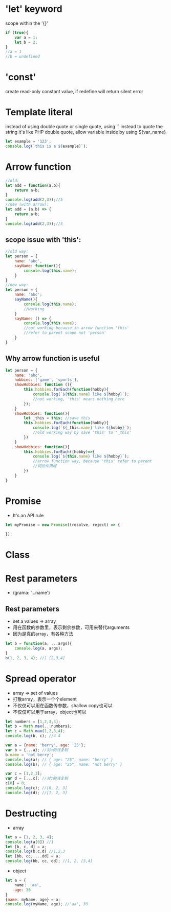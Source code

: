 # 'let' keyword
scope within the '{}'

```javascript
if (true){
	var a = 1;
	let b = 2;
}
//a = 1
//b = undefined
```

# 'const'
create read-only constant value, if redefine will return silent error


# Template literal
instead of using double quote or single quote, using `` instead to quote the string
it's like PHP double quote, allow variable inside by using ${var_name}

```javascript
let example = '123';
console.log(`this is a ${example}`);
```

# Arrow function

```javascript
//old:
let add = function(a,b){
	return a+b;
}
console.log(add(2,3));//5
//new (with arrow):
let add = (a,b) => {
	return a+b;
}
console.log(add(2,3));//5	
```

## scope issue with 'this':

```javascript
//old way:
let person = {
	name: 'abc',
	sayName: function(){
		console.log(this.name);
	}
}
//new way:
let person = {
	name: 'abc';
	sayName(){
		console.log(this.name);
		//working
	}
	sayName: () => {
		console.log(this.name);
		//not working because in arrow function 'this' 
		//refer to parent scope not 'person'
	}
}
```

## Why arrow function is useful

```javascript
let person = {
	name: 'abc',
	hobbies: ['game', 'sports'],
	showHobbies: function (){
		this.hobbies.forEach(function(hobby){
			console.log(`${this.name} like ${hobby}`);
			//not working, 'this' means nothing here 
		}); 
	}
	showHobbies: function(){
		let _this = this; //save this
		this.hobbies.forEach(function(hobby){
			console.log(`${_this.name} like ${hobby}`);
			//old working way by save 'this' to '_this'
		})
	}
	showHobbies: function(){
		this.hobbies.forEach((hobby)=>{
			console.log(`${this.name} like ${hobby}`);
			//arrow function way, because 'this' refer to parent
			//词法作用域
		})
	}
}
```

# Promise
- It's an API rule

```javascript
let myPromise = new Promise((resolve, reject) => {
	
});
```

# Class

# Rest parameters
- (grama: '...name') 
## Rest parameters
- set a values => array
- 用在函数的参数里，表示剩余参数，可用来替代arguments
- 因为是真的array，有各种方法

```javascript
let b = function(a, ...args){
	console.log(a, args);
}
b(1, 2, 3, 4); //1 [2,3,4]
```

# Spread operator
- array => set of values
- 打散array，表示一个个element
- 不仅仅可以用在函数传参数，shallow copy也可以
- 不仅仅可以用于array，object也可以

```javascript
let numbers = [1,2,3,4];
let b = Math.max(...numbers);
let c = Math.max(1,2,3,4);
console.log(b, c); //4 4

var a = {name: 'berry', age: '25'};
var b = {...a}; //对a的浅复制
b.name = 'not berry';
console.log(a); // { age: "25", name: "berry" }
console.log(b); // { age: "25", name: "not berry" }

var c = [1,2,3];
var d = [...c]; //对c的浅复制
c[0] = 0;
console.log(c); //[0, 2, 3]
console.log(d); //[1, 2, 3]
```

# Destructing
- array

```javascript
let a = [1, 2, 3, 4];
console.log(a[0]) //1
let [b, c, d] = a;
console.log(b,c,d) //1,2,3
let [bb, cc, ...dd] = a;
console.log(bb, cc, dd); //1, 2, [3,4]
```

- object

```javascript
let a = {
	name： 'aa',
	age: 30
}
{name: myName, age} = a;
console.log(myName, age); //'aa', 30
```














